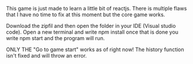 This game is just made to learn a little bit of reactjs. There is multiple flaws that I have no time to fix at this moment but the core game works.

Download the zipfil and then open the folder in your IDE (Visual studio code).
Open a new terminal and write npm install once that is done you write npm start and the program will run.

ONLY THE "Go to game start" works as of right now! The history function isn't fixed and will throw an error.
